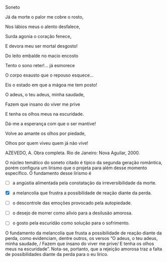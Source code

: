 

Soneto

Já da morte o palor me cobre o rosto,

Nos lábios meus o alento desfalece,

Surda agonia o coração fenece,

E devora meu ser mortal desgosto!

Do leito embalde no macio encosto

Tento o sono reter!... já esmorece

O corpo exausto que o repouso esquece...

Eis o estado em que a mágoa me tem posto!

O adeus, o teu adeus, minha saudade,

Fazem que insano do viver me prive

E tenha os olhos meus na escuridade.

Dá-me a esperança com que o ser mantive!

Volve ao amante os olhos por piedade,

Olhos por quem viveu quem já não vive!

AZEVEDO, A. Obra completa. Rio de Janeiro: Nova Aguilar, 2000.

O núcleo temático do soneto citado é típico da segunda geração romântica, porém configura um lirismo que o projeta para além desse momento específico. O fundamento desse lirismo é



- [ ] a angústia alimentada pela constatação da irreversibilidade da morte.
- [x] a melancolia que frustra a possibilidade de reação diante da perda.
- [ ] o descontrole das emoções provocado pela autopiedade.
- [ ] o desejo de morrer como alívio para a desilusão amorosa.
- [ ] o gosto pela escuridão como solução para o sofrimento.


O fundamento da melancolia que frusta a possibilidade de reação diante da perda, como evidenciam, dentre outros, os versos “O adeus, o teu adeus, minha saudade, / Fazem que insano do viver me prive/ E tenha os olhos meus na escuridade”. Nota-se, portanto, que a rejeição amorosa traz a falta de possibilidades diante da perda para o eu lírico.
